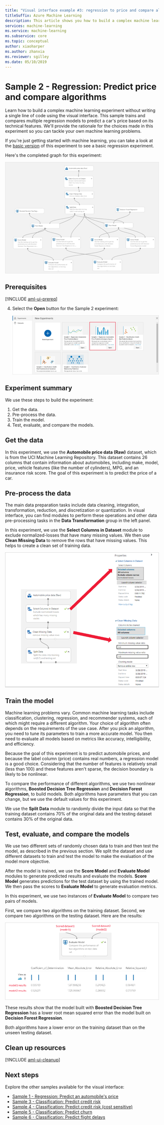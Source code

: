 ```yaml
---
title: "Visual interface example #3: regression to price and compare algorithms"
titleSuffix: Azure Machine Learning
description: This article shows you how to build a complex machine learning experiment without writing a single line of code using the visual interface. Learn how to train and compare multiple regression models to predict a car's price based on technical features
services: machine-learning
ms.service: machine-learning
ms.subservice: core
ms.topic: conceptual
author: xiaoharper
ms.author: zhanxia
ms.reviewer: sgilley
ms.date: 05/10/2019
---
```


# Sample 2 - Regression: Predict price and compare algorithms

Learn how to build a complex machine learning experiment without writing a single line of code using the visual interface. This sample trains and compares multiple regression models to predict a car's price based on its technical features. We'll provide the rationale for the choices made in this experiment so you can tackle your own machine learning problems.

If you're just getting started with machine learning, you can take a look at the [basic version](ui-sample-regression-predict-automobile-price-basic.md) of this experiment to see a basic regression experiment.

Here's the completed graph for this experiment:

[![Graph of the experiment](media/ui-sample-regression-predict-automobile-price-compare-algorithms/graph.png)](media/ui-sample-classification-predict-credit-risk-cost-sensitive/graph.png#lightbox)

## Prerequisites

[!INCLUDE [aml-ui-prereq](../../../includes/aml-ui-prereq.md)]

4. Select the **Open** button for the Sample 2 experiment:

    ![Open the experiment](media/ui-sample-regression-predict-automobile-price-compare-algorithms/open-sample2.png)

## Experiment summary

We use these steps to build the experiment:

1. Get the data.
1. Pre-process the data.
1. Train the model.
1. Test, evaluate, and compare the models.

## Get the data

In this experiment, we use the **Automobile price data (Raw)** dataset, which is from the UCI Machine Learning Repository. This dataset contains 26 columns that contain information about automobiles, including make, model, price, vehicle features (like the number of cylinders), MPG, and an insurance risk score. The goal of this experiment is to predict the price of a car.

## Pre-process the data

The main data preparation tasks include data cleaning, integration, transformation, reduction, and discretization or quantization. In visual interface, you can find modules to perform these operations and other data pre-processing tasks in the **Data Transformation** group in the left panel.

In this experiment, we use the **Select Columns in Dataset** module to exclude normalized-losses that have many missing values. We then use **Clean Missing Data** to remove the rows that have missing values. This helps to create a clean set of training data.

![Data pre-processing](media/ui-sample-regression-predict-automobile-price-compare-algorithms/data-processing.png)

## Train the model

Machine learning problems vary. Common machine learning tasks include classification, clustering, regression, and recommender systems, each of which might require a different algorithm. Your choice of algorithm often depends on the requirements of the use case. After you pick an algorithm, you need to tune its parameters to train a more accurate model. You then need to evaluate all models based on metrics like accuracy, intelligibility, and efficiency.

Because the goal of this experiment is to predict automobile prices, and because the label column (price) contains real numbers, a regression model is a good choice. Considering that the number of features is relatively small (less than 100) and these features aren't sparse, the decision boundary is likely to be nonlinear.

To compare the performance of different algorithms, we use two nonlinear algorithms, **Boosted Decision Tree Regression** and **Decision Forest Regression**, to build models. Both algorithms have parameters that you can change, but we use the default values for this experiment.

We use the **Split Data** module to randomly divide the input data so that the training dataset contains 70% of the original data and the testing dataset contains 30% of the original data.

## Test, evaluate, and compare the models

We use two different sets of randomly chosen data to train and then test the model, as described in the previous section. We split the dataset and use different datasets to train and test the model to make the  evaluation of the model more objective.

After the model is trained, we use the **Score Model** and **Evaluate Model** modules to generate predicted results and evaluate the models. **Score Model** generates predictions for the test dataset by using the trained model. We then pass the scores to **Evaluate Model** to generate evaluation metrics.

In this experiment, we use two instances of **Evaluate Model** to compare two pairs of models.

First, we compare two algorithms on the training dataset.
Second, we compare two algorithms on the testing dataset.
Here are the results:

![Compare the results](media/ui-sample-regression-predict-automobile-price-compare-algorithms/result.png)

These results show that the model built with **Boosted Decision Tree Regression** has a lower root mean squared error than the model built on **Decision Forest Regression**.

Both algorithms have a lower error on the training dataset than on the unseen testing dataset.

## Clean up resources

[!INCLUDE [aml-ui-cleanup](../../../includes/aml-ui-cleanup.md)]

## Next steps

Explore the other samples available for the visual interface:

- [Sample 1 - Regression: Predict an automobile's price](ui-sample-regression-predict-automobile-price-basic.md)
- [Sample 3 - Classification: Predict credit risk](ui-sample-classification-predict-credit-risk-basic.md)
- [Sample 4 - Classification: Predict credit risk (cost sensitive)](ui-sample-classification-predict-credit-risk-cost-sensitive.md)
- [Sample 5 - Classification: Predict churn](ui-sample-classification-predict-churn.md)
- [Sample 6 - Classification: Predict flight delays](ui-sample-classification-predict-flight-delay.md)
